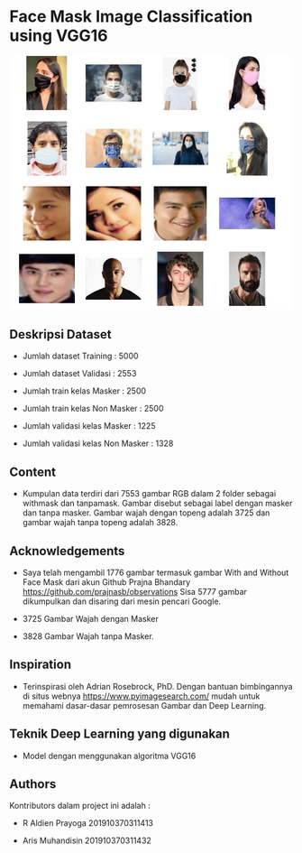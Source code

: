 # Face Mask Image Classification using VGG16
![](Photo/ss.jpeg)

## Deskripsi Dataset
- Jumlah dataset Training :  5000

- Jumlah dataset Validasi :  2553

- Jumlah train kelas Masker :  2500

- Jumlah train kelas Non Masker :  2500

- Jumlah validasi kelas Masker :  1225

- Jumlah validasi kelas Non Masker :  1328


## Content
- Kumpulan data terdiri dari 7553 gambar RGB dalam 2 folder sebagai withmask dan tanpamask. Gambar disebut sebagai label dengan masker dan tanpa masker. Gambar wajah dengan topeng adalah 3725 dan gambar wajah tanpa topeng adalah 3828.

## Acknowledgements
- Saya telah mengambil 1776 gambar termasuk gambar With and Without Face Mask dari akun Github Prajna Bhandary
  https://github.com/prajnasb/observations
Sisa 5777 gambar dikumpulkan dan disaring dari mesin pencari Google.

- 3725 Gambar Wajah dengan Masker

- 3828 Gambar Wajah tanpa Masker.

## Inspiration
- Terinspirasi oleh Adrian Rosebrock, PhD. Dengan bantuan bimbingannya di situs webnya https://www.pyimagesearch.com/ mudah untuk memahami dasar-dasar pemrosesan Gambar dan Deep Learning.

## Teknik Deep Learning yang digunakan
 - Model dengan menggunakan algoritma VGG16

## Authors
Kontributors dalam project ini adalah : 

- R Aldien Prayoga 201910370311413

- Aris Muhandisin   201910370311432

